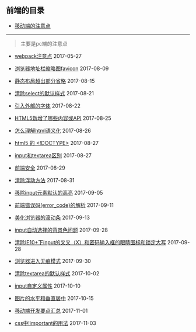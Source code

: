 ## 前端的目录

- [移动端的注意点](./mobile/)

<hr>

> 主要是pc端的注意点

- [webpack注意点](./webpack.md) 2017-05-27

- [浏览器地址栏缩略图favicon](./favicon.md) 2017-08-09

- [静态布局超出部分省略](./ellipsis.md) 2017-08-15

- [清除select的默认样式](./clear_select_default_style.md) 2017-08-21

- [引入外部的字体](./extend_font.md) 2017-08-22

- [HTML5新增了哪些内容或API](./html5_new_content_or_api.md)  2017-08-25

- [怎么理解html语义化](./semantic_meaning.md) 2017-08-26

- [html5 的 <!DOCTYPE>](./html5_doctype.md) 2017-08-27

- [input和textarea区别](./input_textarea.md) 2017-08-27

- [前端安全](./frontend_security.md) 2017-08-29

- [清除浮动方法](./clear_float_methods.md) 2017-08-31

- [移除input元素默认的高亮](./input_outline.md) 2017-09-05

- [前端错误码(error_code)的解析](./error_code.md) 2017-09-11

- [美化浏览器的滚动条](./beautify_scroll_bar.md) 2017-09-13

- [input自动选择的背景色问题](./input_select_bgIssue.md) 2017-09-28

- [清除IE10+下input的叉叉（X）和密码输入框的眼睛图标和锁定大写](./input_style_clear.md) 2017-09-28

- [浏览器进入无痕模式](./traceless_mode.md) 2017-09-30

- [清除textarea的默认样式](./clear_textarea.md) 2017-10-02

- [input自定义属性](./input_custom_attr.md) 2017-10-10

- [图片的水平和垂直居中](./imgs_center.md) 2017-10-15

- [移动端开发要点汇总](./mobile_phone_develope.md) 2017-11-01

- [css中!important的用法](./css_!important.md) 2017-11-03

